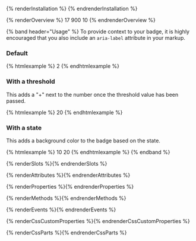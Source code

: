 {% renderInstallation %} {% endrenderInstallation %}

{% renderOverview %}
  <pf-badge state="read" number="17">17</pf-badge>
  <pf-badge number="900" threshold="100">900</pf-badge>
  <pf-badge state="unread" number="10">10</pf-badge>
{% endrenderOverview %}

{% band header="Usage" %}
  To provide context to your badge, it is highly encouraged that you also include an `aria-label` attribute in your markup.

  ### Default
  {% htmlexample %}
  <pf-badge aria-label="2 unread messages" number="2">2</pf-badge>
  {% endhtmlexample %}

  ### With a threshold
  This adds a "+" next to the number once the threshold value has been passed.

  {% htmlexample %}
  <pf-badge aria-label="2 unread messages" number="20" threshold="10">20</pf-badge>
  {% endhtmlexample %}

  ### With a state
  This adds a background color to the badge based on the state.

  {% htmlexample %}
  <pf-badge state="read" number="10">10</pf-badge>
  <pf-badge state="unread" number="20">20</pf-badge>
  {% endhtmlexample %}
{% endband %}

{% renderSlots %}{% endrenderSlots %}

{% renderAttributes %}{% endrenderAttributes %}

{% renderProperties %}{% endrenderProperties %}

{% renderMethods %}{% endrenderMethods %}

{% renderEvents %}{% endrenderEvents %}

{% renderCssCustomProperties %}{% endrenderCssCustomProperties %}

{% renderCssParts %}{% endrenderCssParts %}
